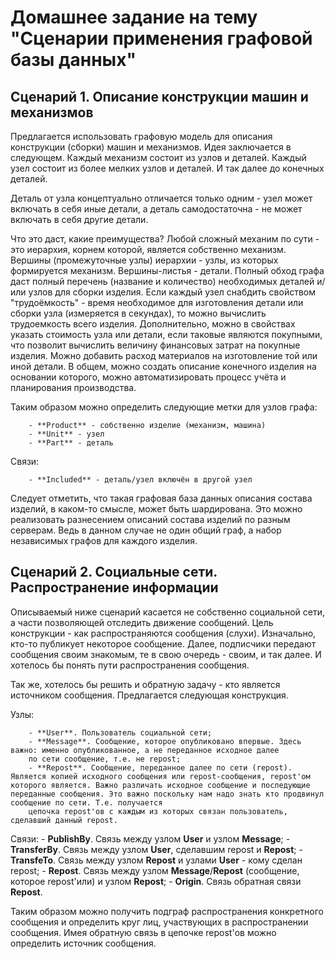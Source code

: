 # Домашнее задание на тему "Сценарии применения графовой базы данных"

## Сценарий 1. Описание конструкции машин и механизмов
Предлагается использовать графовую модель для описания конструкции (сборки) машин и механизмов.
Идея заключается в следующем. Каждый механизм состоит из узлов и деталей. Каждый
узел состоит из более мелких узлов и деталей. И так далее до конечных деталей.

Деталь от узла концептуально отличается только одним - узел может включать в себя иные детали,
а деталь самодостаточна - не может включать в себя другие детали.

Что это даст, какие преимущества? Любой сложный механим по сути - это иерархия, корнем которой,
является собственно механизм. Вершины (промежуточные узлы) иерархии - узлы, из которых формируется механизм.
Вершины-листья - детали. Полный обход графа даст полный перечень (название и количество) необходимых деталей и/или узлов 
для сборки изделия. Если каждый узел снабдить свойством "трудоёмкость" - время необходимое для изготовления детали или
сборки узла (измеряется в секундах), то можно вычислить трудоемкость всего изделия. Дополнительно, можно в свойствах
указать стоимость узла или детали, если таковые являются покупными, что позволит вычислить величину финансовых затрат
на покупные изделия. Можно добавить расход материалов на изготовление той или иной детали. В общем, можно создать
описание конечного изделия на основании которого, можно автоматизировать процесс учёта и планирования производства.

Таким образом можно определить следующие метки для узлов графа:

        - **Product** - собственно изделие (механизм, машина)
        - **Unit** - узел
        - **Part** - деталь

Связи:

        - **Included** - деталь/узел включён в другой узел

Следует отметить, что такая графовая база данных описания состава изделий, в каком-то смысле, может быть шардирована.
Это можно реализовать разнесением описаний состава изделий по разным серверам. Ведь в данном случае не один общий граф, а набор
независимых графов для каждого изделия.

## Сценарий 2. Социальные сети. Распространение информации
Описываемый ниже сценарий касается не собственно социальной сети, а части позволяющей отследить движение сообщений.
Цель конструкции - как распространяются сообщения (слухи). Изначально, кто-то публикует некоторое сообщение. Далее, подписчики
передают сообщения своим знакомым, те в свою очередь - своим, и так далее. И хотелось бы понять пути распространения сообщения.

Так же, хотелось бы решить и обратную задачу - кто является источником сообщения. Предлагается следующая конструкция.

Узлы:

        - **User**. Пользователь социальной сети;
        - **Message**. Сообщение, которое опубликовано впервые. Здесь важно: именно опубликованное, а не переданное исходное далее
        по сети сообщение, т.е. не repost;
        - **Repost**. Сообщение, переданное далее по сети (repost). Является копией исходного сообщения или repost-сообщения, repost'ом которого является. Важно различать исходное сообщение и последующие переданные сообщения. Это важно поскольку нам надо знать кто продвинул сообщение по сети. Т.е. получается
        цепочка repost'ов с каждым из которых связан пользователь, сделавший данный repost.

Связи:
        - **PublishBy**. Связь между узлом **User** и узлом **Message**;
        - **TransferBy**. Связь между узлом **User**, сделавшим repost и **Repost**;
        - **TransfeTo**. Связь между узлом **Repost** и узлами **User** - кому сделан repost;
        - **Repost**. Связь между узлом **Message**/**Repost** (сообщение, которое repost'или) и узлом **Repost**;
        - **Origin**. Связь обратная связи **Repost**.

Таким образом можно получить подграф распространения конкретного сообщения и определить круг лиц, участвующих в распространении сообщения.
Имея обратную связь в цепочке repost'ов можно определить источник сообщения.
